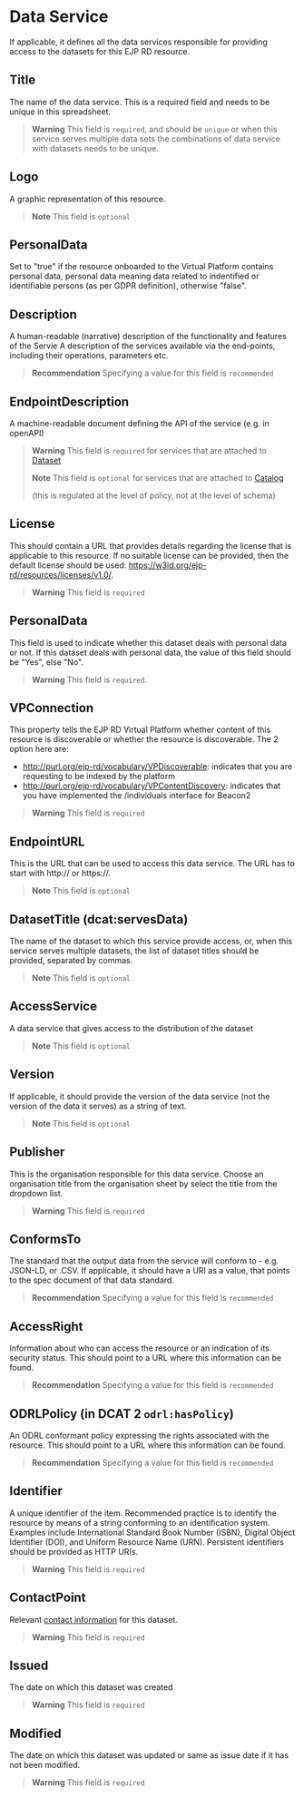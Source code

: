# Data Service
If applicable, it defines all the data services responsible for providing access to the datasets for this EJP RD resource.

## Title
The name of the data service. This is a required field and needs to be unique in this spreadsheet.
> **Warning** This field is `required`, and should be `unique` or when this service serves multiple data
> sets the combinations of data service with datasets needs to be unique.

## Logo
A graphic representation of this resource.
> **Note** This field is `optional`

## PersonalData
Set to "true" if the resource onboarded to the Virtual Platform contains personal data, personal data
meaning data related to indentified or identifiable persons (as per GDPR definition), otherwise "false".

## Description
A human-readable (narrative) description of the functionality and features of the Servie
A description of the services available via the end-points, including their operations, parameters etc.
> **Recommendation** Specifying a value for this field is `recommended`

## EndpointDescription
A machine-readable document defining the API of the service (e.g. in openAPI)
> **Warning** This field is `required` for services that are attached to [Dataset](Dataset.md)
> 
> **Note** This field is `optional` for services that are attached to [Catalog](Catalog.md)
> 
> (this is regulated at the level of policy, not at the level of schema)

## License
This should contain a URL that provides details regarding the license that is applicable to this resource.
If no suitable license can be provided, then the default license should be used: 
https://w3id.org/ejp-rd/resources/licenses/v1.0/.

> **Warning** This field is `required`

## PersonalData
This field is used to indicate whether this dataset deals with personal data or not. If this dataset deals with personal
data, the value of this field should be "Yes", else "No".

> **Warning** This field is `required`.

## VPConnection
This property tells the EJP RD Virtual Platform whether content of this resource is discoverable or whether
the resource is discoverable. The 2 option here are:

- http://purl.org/ejp-rd/vocabulary/VPDiscoverable: indicates that you are requesting to be indexed by the platform
- http://purl.org/ejp-rd/vocabulary/VPContentDiscovery: indicates that you have implemented the /individuals interface for Beacon2
> **Warning** This field is `required`

## EndpointURL
This is the URL that can be used to access this data service. The URL has to start with http:// or https://.
> **Note** This field is `optional`

## DatasetTitle (dcat:servesData)
The name of the dataset to which this service provide access, or, when this service serves multiple datasets,
the list of dataset titles should be provided, separated by commas.

> **Note** This field is `optional`
 
## AccessService
A data service that gives access to the distribution of the dataset

> **Note** This field is `optional`


## Version
If applicable, it should provide the version of the data service (not the version of the data it serves) as a string of text. 
> **Note** This field is `optional`

## Publisher
This is the organisation responsible for this data service. Choose an organisation title from the organisation sheet by
select the title from the dropdown list.
> **Warning** This field is `required`

## ConformsTo
The standard that the output data from the service will conform to - e.g. JSON-LD, or .CSV.
If applicable, it should have a URI as a value, that points to the spec document of that data standard.
> **Recommendation** Specifying a value for this field is `recommended`

## AccessRight
Information about who can access the resource or an indication of its security status. This should
point to a URL where this information can be found.

> **Recommendation** Specifying a value for this field is `recommended`

## ODRLPolicy (in DCAT 2 `odrl:hasPolicy`)
An ODRL conformant policy expressing the rights associated with the resource. This should point to
a URL where this information can be found.

> **Recommendation** Specifying a value for this field is `recommended`


## Identifier
A unique identifier of the item. Recommended practice is to identify the resource by means of a string
conforming to an identification system. Examples include International Standard Book Number (ISBN),
Digital Object Identifier (DOI), and Uniform Resource Name (URN). Persistent identifiers should be
provided as HTTP URIs.
> **Warning** This field is `required`

## ContactPoint
Relevant [contact information](ContactPoint.md) for this dataset.
> **Warning** This field is `required`

## Issued
The date on which this dataset was created
> **Warning** This field is `required`

## Modified
The date on which this dataset was updated or same as issue date if it has not been modified.
> **Warning** This field is `required`